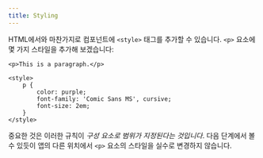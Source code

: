```yaml
---
title: Styling
---
```


HTML에서와 마찬가지로 컴포넌트에 `<style>` 태그를 추가할 수 있습니다. `<p>` 요소에 몇 가지 스타일을 추가해 보겠습니다:

```svelte
<p>This is a paragraph.</p>

<style>
	p {
		color: purple;
		font-family: 'Comic Sans MS', cursive;
		font-size: 2em;
	}
</style>
```

중요한 것은 이러한 규칙이 *구성 요소로 범위가 지정된다는 것입니다*. 다음 단계에서 볼 수 있듯이 앱의 다른 위치에서 `<p>` 요소의 스타일을 실수로 변경하지 않습니다.
